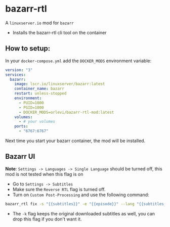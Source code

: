 # bazarr-rtl
A `linuxserver.io` mod for `bazarr`
* Installs the bazarr-rtl cli tool on the container

## How to setup:
In your `docker-compose.yml` add the `DOCKER_MODS` environment variable:
```yaml
version: "3"
services:
  bazarr:
    image: lscr.io/linuxserver/bazarr:latest
    container_name: bazarr
    restart: unless-stopped
    environment:
      - PUID=1000
      - PGID=1000
      - DOCKER_MODS=orlevi/bazarr-rtl-mod:latest
    volumes:
      - # your volumes
    ports:
      - "6767:6767"
```

Next time you start your bazarr container, the mod will be installed.

## Bazarr UI
**Note**: `Settings -> Languages -> Single Language` should be turned off, this mod is not tested when this flag is on 

* Go to `Settings -> Subtitles`
* Make sure the `Reverse RTL` flag is turned off.
* Turn on `Custom Post-Processing` and use the following command:
```bash
bazarr_rtl fix -s "{{subtitles}}" -e "{{episode}}" --lang "{{subtitles_language_code2}}" -k
```
* The `-k` flag keeps the original downloaded subtitles as well, you can drop this flag if you don't want it.

